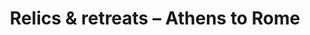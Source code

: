 ---
category: luxury
title: Relics & retreats – Athens to Rome
class: relics-and-retreats-athens-to-rome
cruiseline: OceaniaCruises – Nautica
special-info: Free balcony upgrade from oceanview + Free drinks/spend + Include all transfers
price: 1399
nights: 13
cruise-url: http://www.planetcruise.co.uk/oceania-cruises/nautica/27-april-2016/95340?referrersiteid=970
---